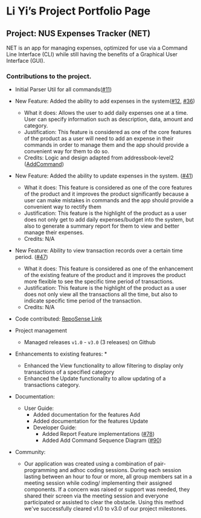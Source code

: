 # Li Yi’s Project Portfolio Page

## Project: NUS Expenses Tracker (NET)
NET is an app for managing expenses, optimized for use via a Command Line Interface (CLI) while still having the benefits of a Graphical User Interface (GUI).

### Contributions to the project.

* Initial Parser Util for all commands([#11](https://github.com/AY2021S1-TIC4001-4/tp/pull/11))

* New Feature: Added the ability to add expenses in the system([#12](https://github.com/AY2021S1-TIC4001-4/tp/pull/12), [#36](https://github.com/AY2021S1-TIC4001-4/tp/pull/36)) 
  * What it does: Allows the user to add daily expenses one at a time. User can specify information such as description, data, amount and category. 
  * Justification: This feature is considered as one of the core features of the product as a user will need to add an expense in their commands in order to manage them and the app should provide a convenient way for them to do so.
  * Credits: Logic and design adapted from addressbook-level2 ([AddCommand](https://github.com/se-edu/addressbook-level2/tree/master/src/seedu/addressbook/command))
  
* New Feature: Added the ability to update expenses in the system.
([#41](https://github.com/AY2021S1-TIC4001-4/tp/pull/41))
  * What it does: This feature is considered as one of the core features of the product and it improves the product significantly because a user can make mistakes in commands and the app should provide a convenient way to rectify them
  * Justification: This feature is the highlight of the product as a user does not only get to add daily expenses/budget into the system, but also to generate a summary report for them to view and better manage their expenses. 
  * Credits: N/A
       
* New Feature: Ability to view transaction records over a certain time period.
([#47](https://github.com/AY2021S1-TIC4001-4/tp/pull/47))

  * What it does: This feature is considered as one of the enhancement of the existing feature of the product and it improves the product more flexible to see the specific time period of transactions.
  * Justification: This feature is the highlight of the product as a user does not only view all the transactions all the time, but also to indicate specific time period of the transaction. 
  * Credits: N/A

* Code contributed: [RepoSense Link](https://nus-tic4001-ay2021s1.github.io/tp-dashboard/#breakdown=true&search=timmyly7&sort=groupTitle&sortWithin=title&since=2020-08-14&timeframe=commit&mergegroup=&groupSelect=groupByRepos&checkedFileTypes=docs~functional-code~test-code~other)
 
* Project management
  * Managed releases ```v1.0``` - ```v3.0``` (3 releases) on Github
 
* Enhancements to existing features:
  * 
  * Enhanced the View functionality to allow filtering to display only transactions of a specified category
  * Enhanced the Update functionality to allow updating of a transactions category.

* Documentation:
  * User Guide:
    * Added documentation for the features Add 
    * Added documentation for the features Update 
    * Developer Guide:
      * Added Report Feature implementations ([#78](https://github.com/AY2021S1-TIC4001-4/tp/pull/78))
      * Added Add Command Sequence Diagram ([#90](https://github.com/AY2021S1-TIC4001-4/tp/pull/90))
* Community:
  * Our application was created using a combination of pair-programming and adhoc coding sessions. During each session lasting between an hour to four or more, all group members sat in a meeting session while coding/ implementing their assigned components. If a concern was raised or support was needed, they shared their screen via the meeting session and everyone participated or assisted to clear the obstacle. Using this method we've successfully cleared v1.0 to v3.0 of our project milestones. 
